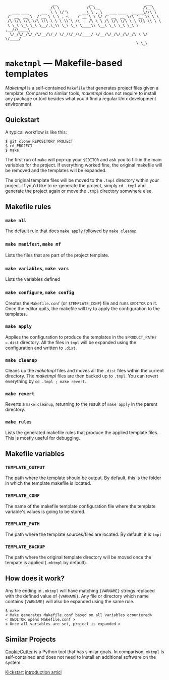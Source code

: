 ```
                     __              __                       ___      
                    /\ \            /\ \__                   /\_ \     
   ___ ___      __  \ \ \/'\      __\ \ ,_\   ___ ___   _____\//\ \    
 /' __` __`\  /'__`\ \ \ , <    /'__`\ \ \/ /' __` __`\/\ '__`\\ \ \   
 /\ \/\ \/\ \/\ \L\.\_\ \ \\`\ /\  __/\ \ \_/\ \/\ \/\ \ \ \L\ \\_\ \_ 
 \ \_\ \_\ \_\ \__/.\_\\ \_\ \_\ \____\\ \__\ \_\ \_\ \_\ \ ,__//\____\
  \/_/\/_/\/_/\/__/\/_/ \/_/\/_/\/____/ \/__/\/_/\/_/\/_/\ \ \/ \/____/
                                                          \ \_\        
```

# `maketmpl` ― Makefile-based templates

*Maketmpl* is a self-contained `Makefile` that generates project files
given a template. Compared to simliar tools, *maketmpl* does not require
to install any package or tool besides what you'd find a regular Unix
development environment.

## Quickstart

A typical workflow is like this:

```
$ git clone REPOSITORY PROJECT
$ cd PROJECT
$ make
```

The first run of `make` will pop-up your `$EDITOR` and ask you to fill-in the
main variables for the project. If everything worked fine, the original makefile
will be removed and the templates will be expanded.

The original template files will be moved to the `.tmpl` directory within your project. If 
you'd like to re-generate the project, simply `cd .tmpl` and generate the project again or
move the `.tmpl` directory somwhere else.

## Makefile rules 

### `make all`

The default rule that does `make apply` followed by `make cleanup`

### `make manifest`, `make mf`

Lists the files that are part of the project template. 

### `make variables`, `make vars`

Lists the variables defined 

### `make configure`, `make config`

Creates the `Makefile.conf` (or `$TEMPLATE_CONF`) file and runs
`$EDITOR` on it. Once the editor quits, the makefile will try to 
apply the configuration to the templates.

### `make apply`

Applies the configuration to produce the templates in the
`$PRODUCT_PATH?=.dist` directory. All the files in
`tmpl` will be expanded using the configuration and written
to `.dist`.

### `make cleanup`

Cleans up the *maketmpl* files and moves all the `.dist`
files within the current directory. The *maketmpl* files
are then backed up to `.tmpl`. You can revert everything
by `cd .tmpl ; make revert`.

### `make revert`

Reverts a `make cleanup`, returning to the result
of `make apply` in the parent directory.

### `make rules`

Lists the generated makefile rules  that produce the applied
template files. This is mostly useful for debugging.

## Makefile variables

### `TEMPLATE_OUTPUT`

The path where the template should be output. By default, this is
the folder in which the template makefile is located.

### `TEMPLATE_CONF`

The name of the makefile template configuration file where the 
template variable's values is going to be stored.

### `TEMPLATE_PATH`

The path where the template sources/files are located. By default,
it is `tmpl`

### `TEMPLATE_BACKUP`

The path where the original template directory will be moved once the
tempate is applied (`.mktmpl` by default).

## How does it work?

Any file ending in `.mktmpl` will have matching `{VARNAME}` strings
replaced with the defined value of `{VARNAME}`. Any file or directory which
name contains `{VARNAME}` will also be expanded using the same rule.

```
$ make
< Make generates Makefile.conf based on all variables ecountered>
< $EDITOR opens Makefile.conf >
< Once all variables are set, project is expanded >
```

## Similar Projects

[CookieCutter](https://github.com/audreyr/cookiecutter) is a Python tool that
has similar goals. In comparison, `mktmpl` is self-contained and does not need to install an additional software on the system.

[Kickstart](https://github.com/Keats/kickstart) [introduction articl](https://dev.to/artemix/kickstart-a-fast-and-simple-project-bootstrapper-40k1)
